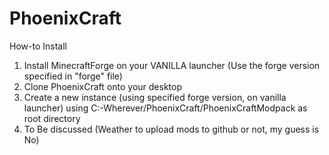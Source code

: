 PhoenixCraft
============
How-to Install

1. Install MinecraftForge on your VANILLA launcher (Use the forge version specified in "forge" file)
2. Clone PhoenixCraft onto your desktop
3. Create a new instance (using specified forge version, on vanilla launcher) using C:\-Wherever/PhoenixCraft/PhoenixCraftModpack as root directory
4. To Be discussed (Weather to upload mods to github or not, my guess is No)